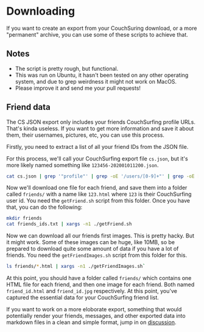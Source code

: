 # Downloading

If you want to create an export from your CouchSuring download, or a more
"permanent" archive, you can use some of these scripts to achieve that.

## Notes

- The script is pretty rough, but functional.
- This was run on Ubuntu, it hasn't been tested on any other operating system,
  and due to grep weirdness it might not work on MacOS.
- Please improve it and send me your pull requests!

## Friend data

The CS JSON export only includes your friends CouchSurfing profile URLs. That's
kinda useless. If you want to get more information and save it about them,
their usernames, pictures, etc, you can use this process.

Firstly, you need to extract a list of all your friend IDs from the JSON file.

For this process, we'll call your CouchSurfing export file `cs.json`, but it's
more likely named something like `123456-202001011200.json`.

```sh
cat cs.json | grep '"profile"' | grep -oE '/users/[0-9]+"' | grep -oE [0-9]+ > friends_ids.txt
```

Now we'll download one file for each friend, and save them into a folder called
`friends/` with a name like `123.html` where `123` is their CouchSurfing user
id. You need the `getFriend.sh` script from this folder. Once you have that,
you can do the following:

```sh
mkdir friends
cat friends_ids.txt | xargs -n1 ./getFriend.sh
```

Now we can download all our friends first images. This is pretty hacky. But it
might work. Some of these images can be huge, like 10MB, so be prepared to
download quite some amount of data if you have a lot of friends. You need the
`getFriendImages.sh` script from this folder for this.

```sh
ls friends/*.html | xargs -n1 ./getFriendImages.sh`
```

At this point, you should have a folder called `friends/` which contains one
HTML file for each friend, and then one image for each friend. Both named
`friend_id.html` and `friend_id.jpg` respectively. At this point, you've
captured the essential data for your CouchSurfing friend list.

If you want to work on a more eloborate export, something that would
potentially render your friends, messages, and other exported data into
markdown files in a clean and simple format, jump in on
[discussion](https://github.com/simison/couchspinner/issues/5).
